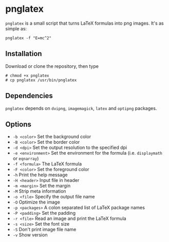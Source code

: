# pnglatex
`pnglatex` is a small script that turns LaTeX formulas into png images. It's as simple as:

    pnglatex -f "E=mc^2"

## Installation
Download or clone the repository, then type

    # chmod +x pnglatex
    # cp pnglatex /usr/bin/pnglatex

## Dependencies
`pnglatex` depends on `dvipng`, `imagemagick`, `latex` and `optipng` packages.

## Options
+ `-b <color>` Set the background color
+ `-B <color>` Set the border color
+ `-d <dpi>` Set the output resolution to the specified dpi
+ `-e <environment>` Set the environment for the formula (i.e. `displaymath` or `eqnarray`)
+ `-f <formula>` The LaTeX formula
+ `-F <color>` Set the foreground color
+ `-h` Print the help message
+ `-H <header>` Input file in header
+ `-m <margin>` Set the margin
+ `-M` Strip meta information
+ `-o <file>` Specify the output file name
+ `-O` Optimize the image
+ `-p <packages>` A colon separated list of LaTeX package names
+ `-P <padding>` Set the padding
+ `-r <file>` Read an image and print the LaTeX formula
+ `-s <size>` Set the font size
+ `-S` Don't print image file name
+ `-v` Show version
